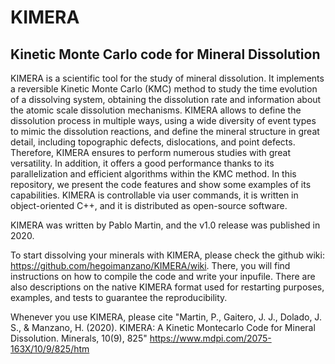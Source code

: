 # KIMERA

## Kinetic Monte Carlo code for Mineral Dissolution

KIMERA is a scientific tool for the study of mineral dissolution. It implements a reversible Kinetic Monte Carlo (KMC) method to study the time evolution of a dissolving system, obtaining the dissolution rate and information about the atomic scale dissolution mechanisms. KIMERA allows to define the dissolution process in multiple ways, using a wide diversity of event types to mimic the dissolution reactions, and define the mineral structure in great detail, including topographic defects, dislocations, and point defects. Therefore, KIMERA ensures to perform numerous studies with great versatility. In addition, it offers a good performance thanks to its parallelization and efficient algorithms within the KMC method. In this repository, we present the code features and show some examples of its capabilities. KIMERA is controllable via user commands, it is written in object-oriented C++, and it is distributed as open-source software.

KIMERA was written by Pablo Martin, and the v1.0 release was published in 2020.

To start dissolving your minerals with KIMERA, please check the github wiki: https://github.com/hegoimanzano/KIMERA/wiki. There, you will find instructions on how to compile the code and write your inpufile. There are also descriptions on the native KIMERA format used for restarting purposes, examples, and tests to guarantee the reproducibility.

Whenever you use KIMERA, please cite "Martin, P., Gaitero, J. J., Dolado, J. S., & Manzano, H. (2020). KIMERA: A Kinetic Montecarlo Code for Mineral Dissolution. Minerals, 10(9), 825" https://www.mdpi.com/2075-163X/10/9/825/htm
